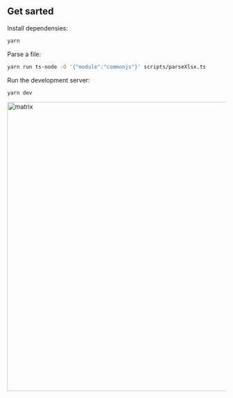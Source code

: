 ## Get sarted

Install dependensies:  
```bash
yarn 
```
Parse a file: 
```bash
yarn run ts-node -O '{"module":"commonjs"}' scripts/parseXlsx.ts
```
Run the development server:
```bash
yarn dev
```

<img width="667" alt="matrix" src="https://user-images.githubusercontent.com/33197701/174604122-94a2c066-feca-4ed1-a6a0-c4e3197fe9c1.png">

